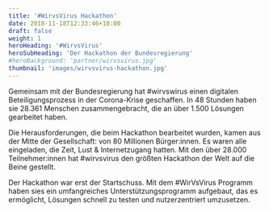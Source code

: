 ```yaml
---
title: '#WirvsVirus Hackathon'
date: 2018-11-18T12:33:46+10:00
draft: false
weight: 1
heroHeading: '#WirvsVirus'
heroSubHeading: 'Der Hackathon der Bundesregierung'
#heroBackground: 'partner/wirvsvirus.jpg'
thumbnail: 'images/wirvsvirus-hackathon.jpg'
---
```


Gemeinsam mit der Bundesregierung hat #wirvswirus einen digitalen Beteiligungsprozess in der Corona-Krise geschaffen. In 48 Stunden haben sie 28.361 Menschen zusammengebracht, die an über 1.500 Lösungen gearbeitet haben.  

Die Herausforderungen, die beim Hackathon bearbeitet wurden, kamen aus der Mitte der Gesellschaft: von 80 Millionen Bürger:innen. Es waren alle eingeladen, die Zeit, Lust & Internetzugang hatten. Mit den über 28.000 Teilnehmer:innen hat #wirvsvirus den größten Hackathon der Welt auf die Beine gestellt. 

Der Hackathon war erst der Startschuss. Mit dem #WirVsVirus Programm haben sies ein umfangreiches Unterstützungsprogramm aufgebaut, das es ermöglicht, Lösungen schnell zu testen und nutzerzentriert umzusetzen.  